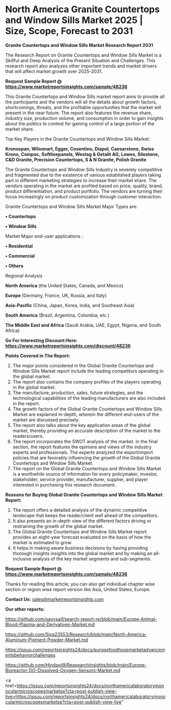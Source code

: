# North America Granite Countertops and Window Sills Market 2025 | Size, Scope, Forecast to 2031

<strong>Granite Countertops and Window Sills Market Research Report 2031</strong>

The Research Report on Granite Countertops and Window Sills Market is a Skillful and Deep Analysis of the Present Situation and Challenges. This research report also analyzes other important trends and market drivers that will affect market growth over 2025-2031.

<strong>Request Sample Report @ <a href=https://www.marketreportsinsights.com/sample/48236>https://www.marketreportsinsights.com/sample/48236</a></strong>

This Granite Countertops and Window Sills market report aims to provide all the participants and the vendors will all the details about growth factors, shortcomings, threats, and the profitable opportunities that the market will present in the near future. The report also features the revenue share, industry size, production volume, and consumption in order to gain insights about the politics to contest for gaining control of a large portion of the market share.

Top Key Players in the Granite Countertops and Window Sills Market:

<strong>Kronospan, Wilsonart, Egger, Cosentino, Diapol, Caesarstone, Swiss Krono, Compac, Softlinepanels, Westag & Getalit AG, Lowes, Silestone, C&D Granite, Precision Countertops, S & N Granite, Polish Granite</strong>

The Granite Countertops and Window Sills Industry is severely competitive and fragmented due to the existence of various established players taking part in different marketing strategies to increase their market share. The vendors operating in the market are profiled based on price, quality, brand, product differentiation, and product portfolio. The vendors are turning their focus increasingly on product customization through customer interaction.

Granite Countertops and Window Sills Market Major Types are:

<strong>•  Countertops

•  Window Sills</strong>

Market Major end-user applications :

<strong>•  Residential

•  Commercial

•  Others</strong>

Regional Analysis

</u><strong><b>North America</b></strong> (the United States, Canada, and Mexico)

<strong><b>Europe </b></strong>(Germany, France, UK, Russia, and Italy)

<strong><b>Asia-Pacific</b></strong> (China, Japan, Korea, India, and Southeast Asia)

<strong><b>South America</b></strong> (Brazil, Argentina, Colombia, etc.)

<strong><b>The Middle East and Africa</b></strong> (Saudi Arabia, UAE, Egypt, Nigeria, and South Africa)

<strong>Go For Interesting Discount Here: <a href=https://www.marketreportsinsights.com/discount/48236>https://www.marketreportsinsights.com/discount/48236</a></strong>

<strong>Points Covered in The Report:</strong>
<ol>
  <li>The major points considered in the Global Granite Countertops and Window Sills Market report include the leading competitors operating in the global market.</li>
  <li>The report also contains the company profiles of the players operating in the global market.</li>
  <li>The manufacture, production, sales, future strategies, and the technological capabilities of the leading manufacturers are also included in the report.</li>
  <li>The growth factors of the Global Granite Countertops and Window Sills Market are explained in-depth, wherein the different end-users of the market are discussed precisely.</li>
  <li>The report also talks about the key application areas of the global market, thereby providing an accurate description of the market to the readers/users.</li>
  <li>The report incorporates the SWOT analysis of the market. In the final section, the report features the opinions and views of the industry experts and professionals. The experts analyzed the export/import policies that are favorably influencing the growth of the Global Granite Countertops and Window Sills Market.</li>
  <li>The report on the Global Granite Countertops and Window Sills Market is a worthwhile source of information for every policymaker, investor, stakeholder, service provider, manufacturer, supplier, and player interested in purchasing this research document.</li>
</ol>
<strong>Reasons for Buying Global Granite Countertops and Window Sills Market Report:</strong>

<ol>
  <li>The report offers a detailed analysis of the dynamic competitive landscape that keeps the reader/client well ahead of the competitors.</li>
  <li>It also presents an in-depth view of the different factors driving or restraining the growth of the global market.</li>
  <li>The Global Granite Countertops and Window Sills Market report provides an eight-year forecast evaluated on the basis of how the market is estimated to grow.</li>
  <li>It helps in making aware business decisions by having providing thorough insights insights into the global market and by making an all-inclusive analysis of the key market segments and sub-segments.</li>
</ol>
<strong>Request Sample Report @ <a href=https://www.marketreportsinsights.com/sample/48236>https://www.marketreportsinsights.com/sample/48236</a></strong>


Thanks for reading this article; you can also get individual chapter wise section or region wise report version like Asia, United States, Europe.

<strong>Contact Us:</strong>
sales@marketreportsinsights.com

<strong>Our other reports:</strong>

<a href=https://github.com/sayysaif/search-report-re/blob/main/Europe-Animal-Blood-Plasma-and-Derivatives-Market.md>https://github.com/sayysaif/search-report-re/blob/main/Europe-Animal-Blood-Plasma-and-Derivatives-Market.md</a>

<a href=https://github.com/Siya23553/Research/blob/main/North-America-Aluminum-Pigment-Powder-Market.md>https://github.com/Siya23553/Research/blob/main/North-America-Aluminum-Pigment-Powder-Market.md</a>

<a href=https://issuu.com/reportsinsights24/docs/europefoodhosemarketadvancementsbehaviorchallenges>https://issuu.com/reportsinsights24/docs/europefoodhosemarketadvancementsbehaviorchallenges</a>

<a href=https://github.com/Hindavii9/ReasearchInsights/blob/main/Europe-Bioreactor-DO-Dissolved-Oxygen-Sensors-Market.md>https://github.com/Hindavii9/ReasearchInsights/blob/main/Europe-Bioreactor-DO-Dissolved-Oxygen-Sensors-Market.md</a>

<a href=https://issuu.com/reportsinsights24/docs/northamericalaboratorymonocularmicroscopesmarketse?cta=post-publish-view-live>https://issuu.com/reportsinsights24/docs/northamericalaboratorymonocularmicroscopesmarketse?cta=post-publish-view-live</a>"

